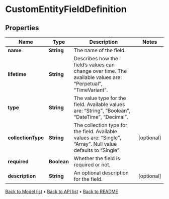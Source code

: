 

# CustomEntityFieldDefinition


## Properties

| Name | Type | Description | Notes |
|------------ | ------------- | ------------- | -------------|
|**name** | **String** | The name of the field. |  |
|**lifetime** | **String** | Describes how the field’s values can change over time. The available values are: “Perpetual”, “TimeVariant”. |  |
|**type** | **String** | The value type for the field. Available values are: “String”, “Boolean”, “DateTime”, “Decimal”. |  |
|**collectionType** | **String** | The collection type for the field. Available values are: “Single”, “Array”. Null value defaults to “Single” |  [optional] |
|**required** | **Boolean** | Whether the field is required or not. |  |
|**description** | **String** | An optional description for the field. |  [optional] |



[Back to Model list](../README.md#documentation-for-models) &#8226; [Back to API list](../README.md#documentation-for-api-endpoints) &#8226; [Back to README](../README.md)


